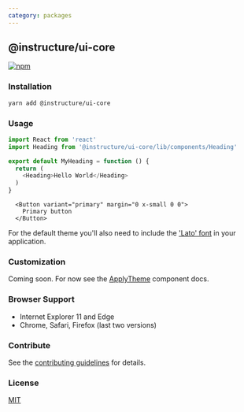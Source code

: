 ```yaml
---
category: packages
---
```


## @instructure/ui-core

[npm]: https://img.shields.io/npm/v/@instructure/ui-core.svg
[npm-url]: https://npmjs.com/package/@instructure/ui-core

[![npm][npm]][npm-url]

### Installation

```sh
yarn add @instructure/ui-core
```

### Usage

```js
import React from 'react'
import Heading from '@instructure/ui-core/lib/components/Heading'

export default MyHeading = function () {
  return (
    <Heading>Hello World</Heading>
  )
}
```

```jsx_example
  <Button variant="primary" margin="0 x-small 0 0">
    Primary button
  </Button>
```

For the default theme you'll also need to include the ['Lato' font](http://www.google.com/fonts#UsePlace:use/Collection:Lato:300,400,400i,700,700i) in your application.

### Customization

Coming soon. For now see the [ApplyTheme](http://instructure.github.io/@instructure/ui-core/#ApplyTheme) component docs.

### Browser Support

- Internet Explorer 11 and Edge
- Chrome, Safari, Firefox (last two versions)

### Contribute

See the [contributing guidelines](http://instructure.github.io/@instructure/ui-core/#contributing) for details.

### License

[MIT](LICENSE)
